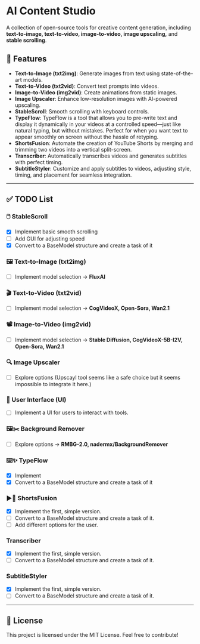 # AI Content Studio

A collection of open-source tools for creative content generation, including **text-to-image, text-to-video, image-to-video, image upscaling,** and **stable scrolling**.

## 🚀 Features
- **Text-to-Image (txt2img)**: Generate images from text using state-of-the-art models.
- **Text-to-Video (txt2vid)**: Convert text prompts into videos.
- **Image-to-Video (img2vid)**: Create animations from static images.
- **Image Upscaler**: Enhance low-resolution images with AI-powered upscaling.
- **StableScroll**: Smooth scrolling with keyboard controls.
- **TypeFlow**: TypeFlow is a tool that allows you to pre-write text and display it dynamically in your videos at a controlled speed—just like natural typing, but without mistakes. Perfect for when you want text to appear smoothly on screen without the hassle of retyping.
- **ShortsFusion**: Automate the creation of YouTube Shorts by merging and trimming two videos into a vertical split-screen.
- **Transcriber**: Automatically transcribes videos and generates subtitles with perfect timing.
- **SubtitleStyler**: Customize and apply subtitles to videos, adjusting style, timing, and placement for seamless integration.
---

## ✅ TODO List

### **🖱️ StableScroll**
- [x] Implement basic smooth scrolling
- [ ] Add GUI for adjusting speed
- [x] Convert to a BaseModel structure and create a task of it

### **🖼️ Text-to-Image (txt2img)**
- [ ] Implement model selection -> **FluxAI**

### **🎬 Text-to-Video (txt2vid)**
- [ ] Implement model selection -> **CogVideoX, Open-Sora, Wan2.1**

### **📽️ Image-to-Video (img2vid)**
- [ ] Implement model selection -> **Stable Diffusion, CogVideoX-5B-I2V, Open-Sora, Wan2.1**

### **🔍 Image Upscaler**
- [ ] Explore options (Upscayl tool seems like a safe choice but it seems impossible to integrate it here.)

### **🎨 User Interface (UI)**
- [ ] Implement a UI for users to interact with tools.
      
### **🖼️✂️ Background Remover**
- [ ] Explore options -> **RMBG-2.0, nadermx/BackgroundRemover**
      
### **⌨️✨ TypeFlow**
- [x] Implement
- [x] Convert to a BaseModel structure and create a task of it

### **▶️🔴 ShortsFusion**
- [x] Implement the first, simple version.
- [ ] Convert to a BaseModel structure and create a task of it.
- [ ] Add different options for the user.

### Transcriber
- [x] Implement the first, simple version.
- [ ] Convert to a BaseModel structure and create a task of it.

### SubtitleStyler
- [x] Implement the first, simple version.
- [ ] Convert to a BaseModel structure and create a task of it.

---


## 📜 License
This project is licensed under the MIT License. Feel free to contribute!
